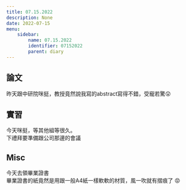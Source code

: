 ```yaml
---
title: 07.15.2022
description: None
date: 2022-07-15
menu:
    sidebar:
        name: 07.15.2022
        identifier: 07152022
        parent: diary
---
```



## 論文

昨天跟中研院咪挺，教授竟然說我寫的abstract寫得不錯，受寵若驚:astonished:

## 實習

今天咪挺，等其他組等很久。 <br>
下禮拜要準備跟公司那邊的會議

## Misc

今天去領畢業證書 <br>
畢業證書的紙竟然是用跟一般A4紙一樣軟軟的材質，風一吹就有摺痕了 :rage: <br>
